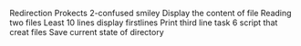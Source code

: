 Redirection Prokects
2-confused smiley
Display the content of file
Reading two files
Least 10 lines
display firstlines
Print third line task 6
script that creat files
Save current state of directory
